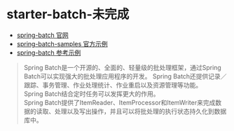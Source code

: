 # starter-batch-未完成

- [spring-batch 官网](https://spring.io/projects/spring-batch#overview)
- [spring-batch-samples 官方示例](https://github.com/spring-projects/spring-batch/tree/main/spring-batch-samples)
- [spring-batch 参考示例](https://blog.csdn.net/qq_37556726/article/details/96028675)

> Spring Batch是一个开源的、全面的、轻量级的批处理框架，通过Spring Batch可以实现强大的批处理应用程序的开发。 
> Spring Batch还提供记录／跟踪、事务管理、作业处理统计、作业重启以及资源管理等功能。   
> Spring Batch结合定时任务可以发挥更大的作用。  
> Spring Batch提供了ItemReader、ItemProcessor和ItemWriter来完成数据的读取、处理以及写出操作，并且可以将批处理的执行状态持久化到数据库中。    



